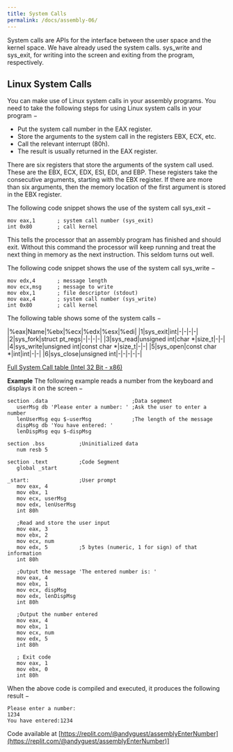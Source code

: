 ```yaml
---
title: System Calls
permalink: /docs/assembly-06/
---
```


System calls are APIs for the interface between the user space and the kernel space. We have already used the system calls. sys_write and sys_exit, for writing into the screen and exiting from the program, respectively.  

## Linux System Calls
You can make use of Linux system calls in your assembly programs. You need to take the following steps for using Linux system calls in your program −  
* Put the system call number in the EAX register.
* Store the arguments to the system call in the registers EBX, ECX, etc.
* Call the relevant interrupt (80h).
* The result is usually returned in the EAX register.

There are six registers that store the arguments of the system call used. These are the EBX, ECX, EDX, ESI, EDI, and EBP. These registers take the consecutive arguments, starting with the EBX register. If there are more than six arguments, then the memory location of the first argument is stored in the EBX register.  

The following code snippet shows the use of the system call sys_exit −  

```assembly
mov	eax,1		; system call number (sys_exit)
int	0x80		; call kernel
```
This tells the processor that an assembly program has finished and should exit. Without this command the processor will keep running and treat the next thing in memory as the next instruction. This seldom turns out well.  

The following code snippet shows the use of the system call sys_write −
```assembly
mov	edx,4		; message length
mov	ecx,msg		; message to write
mov	ebx,1		; file descriptor (stdout)
mov	eax,4		; system call number (sys_write)
int	0x80		; call kernel
```

The following table shows some of the system calls  −

|%eax|Name|%ebx|%ecx|%edx|%esx|%edi|
|1|sys_exit|int|-|-|-|-|
|2|sys_fork|struct pt_regs|-|-|-|-|
|3|sys_read|unsigned int|char *|size_t|-|-|
|4|sys_write|unsigned int|const char *|size_t|-|-|
|5|sys_open|const char *|int|int|-|-|
|6|sys_close|unsigned int|-|-|-|-|-|

[Full System Call table (Intel 32 Bit - x86)](https://chromium.googlesource.com/chromiumos/docs/+/master/constants/syscalls.md#x86-32_bit) 

**Example**
The following example reads a number from the keyboard and displays it on the screen −  
```assembly
section .data                           ;Data segment
   userMsg db 'Please enter a number: ' ;Ask the user to enter a number
   lenUserMsg equ $-userMsg             ;The length of the message
   dispMsg db 'You have entered: '
   lenDispMsg equ $-dispMsg                 

section .bss           ;Uninitialized data
   num resb 5
	
section .text          ;Code Segment
   global _start
	
_start:                ;User prompt
   mov eax, 4
   mov ebx, 1
   mov ecx, userMsg
   mov edx, lenUserMsg
   int 80h

   ;Read and store the user input
   mov eax, 3
   mov ebx, 2
   mov ecx, num  
   mov edx, 5          ;5 bytes (numeric, 1 for sign) of that information
   int 80h
	
   ;Output the message 'The entered number is: '
   mov eax, 4
   mov ebx, 1
   mov ecx, dispMsg
   mov edx, lenDispMsg
   int 80h  

   ;Output the number entered
   mov eax, 4
   mov ebx, 1
   mov ecx, num
   mov edx, 5
   int 80h  
    
   ; Exit code
   mov eax, 1
   mov ebx, 0
   int 80h
```

When the above code is compiled and executed, it produces the following result −
```console
Please enter a number:
1234  
You have entered:1234
```

Code available at [https://replit.com/@andyguest/assemblyEnterNumber](https://replit.com/@andyguest/assemblyEnterNumber)]